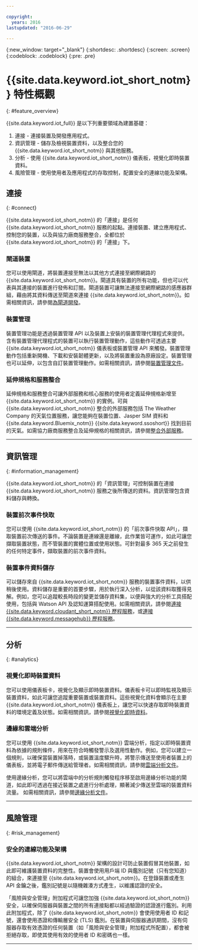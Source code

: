 ```yaml
---

copyright:
  years: 2016
lastupdated: "2016-06-29"

---
```


{:new_window: target="\_blank"}
{:shortdesc: .shortdesc}
{:screen: .screen}
{:codeblock: .codeblock}
{:pre: .pre}

# {{site.data.keyword.iot_short_notm}} 特性概觀
{: #feature_overview}

{{site.data.keyword.iot_full}} 是以下列重要領域為建置基礎：

  1. 連接 - 連接裝置及開發應用程式。
  2. 資訊管理 - 儲存及檢視裝置資料，以及整合您的 {{site.data.keyword.iot_short_notm}} 與其他服務。
  3. 分析 - 使用 {{site.data.keyword.iot_short_notm}} 儀表板，視覺化即時裝置資料。
  4. 風險管理 - 使用使用者及應用程式的存取控制，配置安全的連線功能及架構。

## 連接
{: #connect}

{{site.data.keyword.iot_short_notm}} 的「連接」是任何 {{site.data.keyword.iot_short_notm}} 服務的起點。連接裝置、建立應用程式、控制您的裝置，以及與協力廠商服務整合，全都位於 {{site.data.keyword.iot_short_notm}} 的「連接」下。

### 閘道裝置

您可以使用閘道，將裝置連接至無法以其他方式連接至網際網路的 {{site.data.keyword.iot_short_notm}}。閘道具有裝置的所有功能，但也可以代表與其連接的裝置進行發佈和訂閱。閘道裝置可讓無法連接至網際網路的感應器群組，藉由將其資料傳送至閘道來連接 {{site.data.keyword.iot_short_notm}}。如需相關資訊，請參閱[為閘道開發](https://console.ng.bluemix.net/docs/services/IoT/gateways/gw_dev_index.html)。

### 裝置管理

裝置管理功能是透過裝置管理 API 以及裝置上安裝的裝置管理代理程式來提供。含有裝置管理代理程式的裝置可以執行裝置管理動作，這些動作可透過主要 {{site.data.keyword.iot_short_notm}} 儀表板或裝置管理 API 來觸發。裝置管理動作包括重新開機、下載和安裝韌體更新，以及將裝置重設為原廠設定。裝置管理也可以延伸，以包含自訂裝置管理動作。如需相關資訊，請參閱[裝置管理文件](https://console.ng.bluemix.net/docs/services/IoT/devices/device_mgmt/index.html)。

### 延伸規格和服務整合

延伸規格和服務整合可讓外部服務和核心服務的使用者定義延伸規格新增至 {{site.data.keyword.iot_short_notm}} 的實例。可與 {{site.data.keyword.iot_short_notm}} 整合的外部服務包括 The Weather Company 的天氣位置服務，讓您能夠在裝置位置、Jasper SIM 資料和 {{site.data.keyword.Bluemix_notm}} {{site.data.keyword.ssoshort}} 找到目前的天氣。如需協力廠商服務整合及延伸規格的相關資訊，請參閱[整合外部服務](https://console.ng.bluemix.net/docs/services/IoT/reference/extensions/index.html)。

---

## 資訊管理
{: #information_management}

{{site.data.keyword.iot_short_notm}} 的「資訊管理」可控制裝置在連接 {{site.data.keyword.iot_short_notm}} 服務之後所傳送的資料。資訊管理包含資料儲存與轉換。

### 裝置前次事件快取

您可以使用 {{site.data.keyword.iot_short_notm}} 的「前次事件快取 API」，擷取裝置前次傳送的事件。不論裝置是連線還是離線，此作業皆可運作，如此可讓您擷取裝置狀態，而不管裝置的實體位置或使用狀態。可針對最多 365 天之前發生的任何特定事件，擷取裝置的前次事件資料。

### 裝置事件資料儲存

可以儲存來自 {{site.data.keyword.iot_short_notm}} 服務的裝置事件資料，以供稍後使用。資料儲存是重要的首要步驟，用於執行深入分析，以從該資料取獲得見解。例如，您可以追蹤較長時段的變更並儲存資料集，以便與強大的分析工具搭配使用，包括與 Watson API 及認知運算搭配使用。如需相關資訊，請參閱[連接 {{site.data.keyword.cloudant_short_notm}} 歷程服務](https://console.ng.bluemix.net/docs/services/IoT/cloudant_connector.html)，或[連接 {{site.data.keyword.messagehub}} 歷程服務](https://console.ng.bluemix.net/docs/services/IoT/message_hub.html)。

---

## 分析
{: #analytics}

### 視覺化即時裝置資料

您可以使用儀表板卡，視覺化及顯示即時裝置資料。儀表板卡可以即時監視及顯示裝置資料，如此可讓您追蹤重要裝置或裝置資料。這些視覺化資料會顯示在主要 {{site.data.keyword.iot_short_notm}} 儀表板上，讓您可以快速存取即時裝置資料的環境定義及狀態。如需相關資訊，請參閱[視覺化即時資料](https://console.ng.bluemix.net/docs/services/IoT/data_visualization.html)。

### 邊緣和雲端分析

您可以使用 {{site.data.keyword.iot_short_notm}} 雲端分析，指定以即時裝置資料為依據的規則條件，用來在符合時觸發警示及選用性動作。例如，您可以建立一個規則，以確保當裝置掉落時，或裝置溫度驟升時，將警示傳送至使用者裝置上的儀表板，並將電子郵件傳送給管理者。如需相關資訊，請參閱[雲端分析文件](https://console.ng.bluemix.net/docs/services/IoT/cloud_analytics.html)。

使用邊緣分析，您可以將雲端中的分析規則觸發程序移至啟用邊緣分析功能的閘道，如此即可透過在接近裝置之處進行分析處理，顯著減少傳送至雲端的裝置資料流量。
如需相關資訊，請參閱[邊緣分析文件](https://console.ng.bluemix.net/docs/services/IoT/edge_analytics.html)。

---

## 風險管理
{: #risk_management}

### 安全的連線功能及架構

{{site.data.keyword.iot_short_notm}} 架構的設計可防止裝置假冒其他裝置，如此即可維護裝置資料的完整性。裝置會使用用戶端 ID 與鑑別記號（只有您知道）的組合，來連接至 {{site.data.keyword.iot_short_notm}}。在登錄裝置或產生 API 金鑰之後，鑑別記號是以隨機雜湊方式產生，以維護認證的安全。

「風險與安全管理」附加程式可讓您加強 {{site.data.keyword.iot_short_notm}} 安全，以確保伺服器與裝置之間的所有連接點都以經過驗證的認證進行鑑別。利用此附加程式，除了 {{site.data.keyword.iot_short_notm}} 會使用使用者 ID 和記號，還會使用憑證和傳輸層安全 (TLS) 鑑別。在裝置與伺服器通訊期間，沒有伺服器存取有效憑證的任何裝置（如「風險與安全管理」附加程式所配置），都會被拒絕存取，即使其使用有效的使用者 ID 和密碼也一樣。

---
